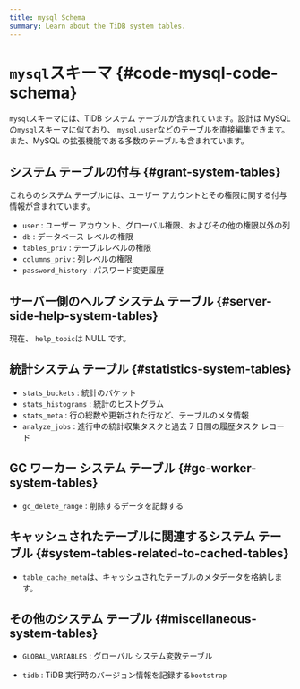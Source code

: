 ```yaml
---
title: mysql Schema
summary: Learn about the TiDB system tables.
---
```


# <code>mysql</code>スキーマ {#code-mysql-code-schema}

`mysql`スキーマには、TiDB システム テーブルが含まれています。設計は MySQL の`mysql`スキーマに似ており、 `mysql.user`などのテーブルを直接編集できます。また、MySQL の拡張機能である多数のテーブルも含まれています。

## システム テーブルの付与 {#grant-system-tables}

これらのシステム テーブルには、ユーザー アカウントとその権限に関する付与情報が含まれています。

-   `user` : ユーザー アカウント、グローバル権限、およびその他の権限以外の列
-   `db` : データベース レベルの権限
-   `tables_priv` : テーブルレベルの権限
-   `columns_priv` : 列レベルの権限
-   `password_history` : パスワード変更履歴

## サーバー側のヘルプ システム テーブル {#server-side-help-system-tables}

現在、 `help_topic`は NULL です。

## 統計システム テーブル {#statistics-system-tables}

-   `stats_buckets` : 統計のバケット
-   `stats_histograms` : 統計のヒストグラム
-   `stats_meta` : 行の総数や更新された行など、テーブルのメタ情報
-   `analyze_jobs` : 進行中の統計収集タスクと過去 7 日間の履歴タスク レコード

## GC ワーカー システム テーブル {#gc-worker-system-tables}

-   `gc_delete_range` : 削除するデータを記録する

## キャッシュされたテーブルに関連するシステム テーブル {#system-tables-related-to-cached-tables}

-   `table_cache_meta`は、キャッシュされたテーブルのメタデータを格納します。

## その他のシステム テーブル {#miscellaneous-system-tables}

-   `GLOBAL_VARIABLES` : グローバル システム変数テーブル

<CustomContent platform="tidb">

-   `tidb` : TiDB 実行時のバージョン情報を記録する`bootstrap`

</CustomContent>
